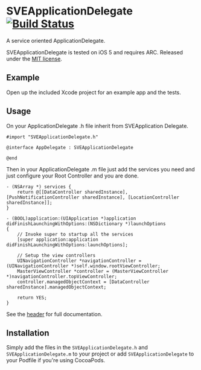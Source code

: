 # SVEApplicationDelegate [![Build Status](https://travis-ci.org/SergioEstevao/SVEApplicationDelegate.png?branch=develop)](https://travis-ci.org/SergioEstevao/SVEApplicationDelegate)                         

A service oriented ApplicationDelegate.

SVEApplicationDelegate is tested on iOS 5 and requires ARC. Released under the [MIT license](LICENSE).

## Example

Open up the included Xcode project for an example app and the tests.

## Usage

On your ApplicationDelegate .h file inherit from SVEApplication Delegate.

``` objc
#import "SVEApplicationDelegate.h"

@interface AppDelegate : SVEApplicationDelegate

@end

```

Then in your ApplicationDelegate .m file just add the services you need and just configure your Root Controller and you are done.


``` objc
- (NSArray *) services {
    return @[[DataController sharedInstance], [PushNotificationController sharedInstance], [LocationController sharedInstance]];
}

- (BOOL)application:(UIApplication *)application didFinishLaunchingWithOptions:(NSDictionary *)launchOptions
{
    // Invoke super to startup all the services
    [super application:application didFinishLaunchingWithOptions:launchOptions];

    // Setup the view controllers
    UINavigationController *navigationController = (UINavigationController *)self.window.rootViewController;
    MasterViewController *controller = (MasterViewController *)navigationController.topViewController;
    controller.managedObjectContext = [DataController sharedInstance].managedObjectContext;

    return YES;
}

```

See the [header](SEJSONViewController/SEJSONViewController.h) for full documentation.

## Installation

Simply add the files in the `SVEApplicationDelegate.h` and `SVEApplicationDelegate.m` to your project or add `SVEApplicationDelegate` to your Podfile if you're using CocoaPods.
